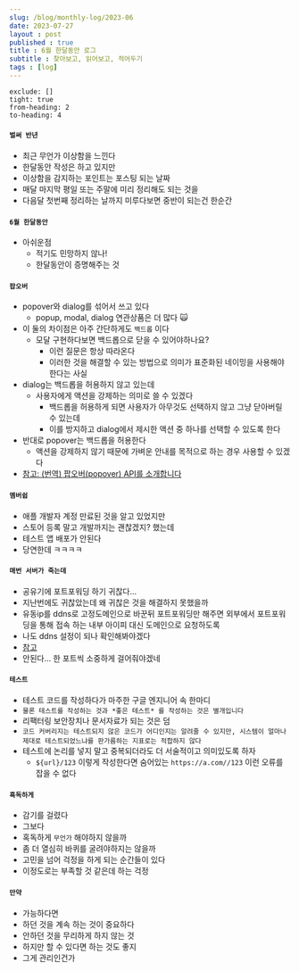 ```yaml
---
slug: /blog/monthly-log/2023-06
date: 2023-07-27
layout : post
published : true
title : 6월 한달동안 로그
subtitle : 찾아보고, 읽어보고, 적어두기
tags : [log]
---
```

```toc
exclude: []
tight: true
from-heading: 2
to-heading: 4
```

#### `벌써 반년`
- 최근 무언가 이상함을 느낀다
- 한달동안 작성은 하고 있지만
- 이상함을 감지하는 포인트는 포스팅 되는 날짜
- 매달 마지막 평일 또는 주말에 미리 정리해도 되는 것을
- 다음달 첫번째 정리하는 날까지 미루다보면 중반이 되는건 한순간


#### `6월 한달동안`
- 아쉬운점
	- 적기도 민망하지 않나!
	- 한달동안이 증명해주는 것


#### `팝오버`
- popover와 dialog를 섞어서 쓰고 있다
  - popup, modal, dialog 연관상품은 더 많다 🙀
- 이 둘의 차이점은 아주 간단하게도 `백드롭` 이다
  - 모달 구현하다보면 백드롭으로 닫을 수 있어야하나요?
	- 이런 질문은 항상 따라온다
	- 이러한 것을 해결할 수 있는 방법으로 의미가 표준화된 네이밍을 사용해야한다는 사실
- dialog는 백드롭을 허용하지 않고 있는데
  - 사용자에게 액션을 강제하는 의미로 쓸 수 있겠다
	- 백드롭을 허용하게 되면 사용자가 아무것도 선택하지 않고 그냥 닫아버릴 수 있는데
	- 이를 방지하고 dialog에서 제시한 액션 중 하나를 선택할 수 있도록 한다
- 반대로 popover는 백드롭을 허용한다
  - 액션을 강제하지 않기 때문에 가벼운 안내를 목적으로 하는 경우 사용할 수 있겠다
- [참고: (번역) 팝오버(popover) API를 소개합니다](https://ykss.netlify.app/translation/introducing_the_popover_api)


#### `멤버쉽`
- 애플 개발자 계정 만료된 것을 알고 있었지만
- 스토어 등록 말고 개발까지는 괜찮겠지? 했는데
- 테스트 앱 배포가 안된다
- 당연한데 ㅋㅋㅋㅋ


#### `매번 서버가 죽는데`
- 공유기에 포트포워딩 하기 귀찮다...
- 지난번에도 귀찮았는데 왜 귀찮은 것을 해결하지 못했을까
- 유동ip를 ddns로 고정도메인으로 바꾼뒤 포트포워딩만 해주면 외부에서 포트포워딩을 통해 접속 하는 내부 아이피 대신 도메인으로 요청하도록
- 나도 ddns 설정이 되나 확인해봐야겠다
- [참고](https://www.site.ne.kr/%EA%B3%B5%EC%9C%A0%EA%B8%B0-nas-%EC%9C%A0%EB%8F%99-ip-%EA%B3%A0%EC%A0%95-ip-%EB%8F%84%EB%A9%94%EC%9D%B8-ddns/)
- 안된다... 한 포트씩 소중하게 걸어줘야겠네


#### `테스트`
- 테스트 코드를 작성하다가 마주한 구글 엔지니어 속 한마디
- `물론 테스트를 작성하는 것과 *좋은 테스트* 를 작성하는 것은 별개입니다`
- 리팩터링 보안장치나 문서자료가 되는 것은 덤
- `코드 커버리지는 테스트되지 않은 코드가 어디인지는 알려줄 수 있지만, 시스템이 얼마나 제대로 테스트되었느냐를 판가름하는 지표로는 적합하지 않다`
- 테스트에 논리를 넣지 말고 중복되더라도 더 서술적이고 의미있도록 하자
  - `${url}/123` 이렇게 작성한다면 숨어있는 `https://a.com//123` 이런 오류를 잡을 수 없다


#### `혹독하게`
- 감기를 걸렸다
- 그보다
- 혹독하게 `무언가` 해야하지 않을까
- 좀 더 열심히 바퀴를 굴려야하지는 않을까
- 고민을 넘어 걱정을 하게 되는 순간들이 있다
- 이정도로는 부족할 것 같은데 하는 걱정


#### `만약`
- 가능하다면
- 하던 것을 계속 하는 것이 중요하다
- 안하던 것을 무리하게 하지 않는 것
- 하지만 할 수 있다면 하는 것도 좋지
- 그게 관리인건가